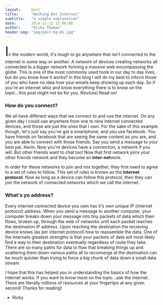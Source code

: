 ```yaml
---
layout:     post
title:      "Nothing But Internet"
subtitle:   "a simple explanation"
date:       2014-11-12 12:00:00
author:     "Ricky Thomas"
header-img: "img/post-bg-01.jpg"
---
```


<p><span style="font-size:3em">I</span>n the modern world, it's tough to go anywhere that isn't connected to the internet in some way or another. A network of devices creating networks all connected to a bigger network forming a massive web encompassing the globe. This is one of the most commonly used tools in our day to day lives, but do you know how it works? In this blog I will do my best to inform those of you who have no idea how your emails keep showing up each day. So if you're an internet whiz and know everything there is to know on the topic...this post might not be for you. Novices! Read on!</p>

<h3>How do you connect?</h3>
<p>We all have different ways that we connect to and use the internet. On any given day I could use anywhere from one to nine internet connected devices, and those are just the ones that I own. For the sake of this example though, let's just say you've got a smartphone, and you use facebook. You have friends on facebook that are seeing the same content as you are, and you are able to connect with those friends. Say you send a message to your best pal, Kevin. Now you're devices have a connection, a network if you will. But other friends want to chat too! Now that first network joins your other friends network and they become an <strong>inter-net</strong>work.</p>
<p>In order for these networks to join and mix together, they first need to agree to a set of rules to follow. This set of rules is known as the <strong>internet protocol</strong>. Now as long as a device can follow this protocol, then they can join the network of connected networks which we call the internet.</p>

<h3>What's yo address?</h3>

<p>Every internet connected device you own has it's own unique IP (internet protocol) address. When you send a message to another computer, your computer breaks down your message into tiny packets of data which then flows, broken up, through the web of networks until each packet reaches the destination IP address. Upon reaching the destination the recieving device knows (as per internet protocol) how to reassemble the data. One of the internets greatest strengths is that your packets of data will most likely find a way to their destination eventually regardless of route they take. There are so many paths for data to flow that breaking things up and scattering them down various paths all to reconverge at the destination can be much quicker than trying to force a big chunk of data down a small data stream. </p>

I hope that this has helped you in understanding the basics of how the internet works. If you want to know more on the topic...ask the internet. There are literally millions of resources at your fingertips at any given second! Thanks for reading!<br>
- Ricky